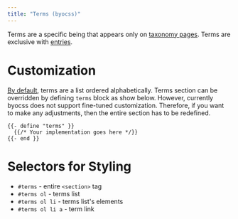 ```yaml
---
title: "Terms (byocss)"
---
```


Terms are a specific being that appears only on [taxonomy pages](https://gohugo.io/content-management/taxonomies).
Terms are exclusive with [entries](entries.md).

# Customization
[By default][0], terms are a list ordered alphabetically.
Terms section can be overridden by defining `terms` block as show below.
However, currently byocss does not support fine-tuned customization.
Therefore, if you want to make any adjustments, then the entire section has to be redefined.

[0]: https://git.sr.ht/~tymek/byocss/tree/283eb16f500c44a3cbecb4cab20381ef0adfb62f/item/layouts/_default/baseof.html#L43-52

```
{{- define "terms" }}
  {{/* Your implementation goes here */}}
{{- end }}
```

# Selectors for Styling
- `#terms` - entire `<section>` tag
- `#terms ol` - terms list
- `#terms ol li` - terms list's elements
- `#terms ol li a` - term link
